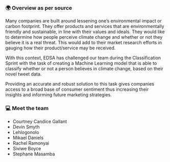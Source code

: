 ###  🌍 Overview as per source

Many companies are built around lessening one’s environmental impact or carbon footprint. They offer products and services that are environmentally friendly and sustainable, in line with their values and ideals. They would like to determine how people perceive climate change and whether or not they believe it is a real threat. This would add to their market research efforts in gauging how their product/service may be received.

With this context, EDSA has challenged our team during the Classification Sprint with the task of creating a Machine Learning model that is able to classify whether or not a person believes in climate change, based on their novel tweet data.

Providing an accurate and robust solution to this task gives companies access to a broad base of consumer sentiment thus increasing their insights and informing future marketing strategies.

###  💻 Meet the team

- Courtney Candice Gallant 
- Devin Smyth
- Lehlogonolo
- Mikael Daniels
- Rachel Ramonyai
- Siviwe Boyce
- Stephane Masamba
